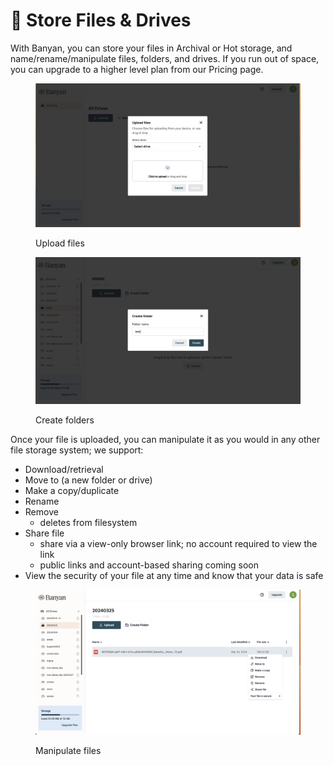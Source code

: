 # 🎁 Store Files & Drives

With Banyan, you can store your files in Archival or Hot storage, and name/rename/manipulate files, folders, and drives. If you run out of space, you can upgrade to a higher level plan from our Pricing page.

<div>

<figure><img src="../../.gitbook/assets/Screenshot 2024-03-26 at 2.00.01 PM.png" alt=""><figcaption><p>Upload files</p></figcaption></figure>

 

<figure><img src="../../.gitbook/assets/Screenshot 2024-03-26 at 2.00.28 PM.png" alt=""><figcaption><p>Create folders</p></figcaption></figure>

</div>

Once your file is uploaded, you can manipulate it as you would in any other file storage system; we support:&#x20;

* Download/retrieval
* Move to (a new folder or drive)
* Make a copy/duplicate
* Rename
* Remove
  * deletes from filesystem
* Share file
  * share via a view-only browser link; no account required to view the link
  * public links and account-based sharing coming soon
* View the security of your file at any time and know that your data is safe

<figure><img src="../../.gitbook/assets/Screenshot 2024-03-26 at 2.02.40 PM.png" alt=""><figcaption><p>Manipulate files</p></figcaption></figure>

